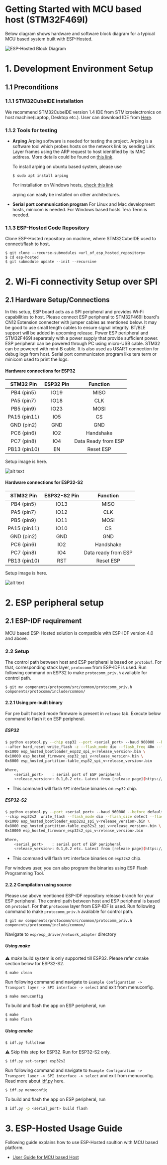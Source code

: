 # Getting Started with MCU based host (STM32F469I)
Below diagram shows hardware and software block diagram for a typical MCU based system built with ESP-Hosted.

![ESP-Hosted Block Diagram](./MCU_based_design.png)

# 1. Development Environment Setup

## 1.1 Preconditions

### 1.1.1 STM32CubeIDE installation

We recommend STM32CubeIDE version 1.4 IDE from STMicroelectronics on host machine(Laptop, Desktop etc.). User can download IDE from [Here](https://www.st.com/en/development-tools/stm32cubeide.html#get-software).

### 1.1.2 Tools for testing
* **Arping**
	Arping software is needed for testing the project.
	Arping is a software tool which probes hosts on the network link by sending Link Layer frames using the ARP request to host identified by its MAC address. More details could be found on [this link](https://devconnected.com/arping-command-on-linux-explained/).

	To install arping on ubuntu based system, please use
	```
	$ sudo apt install arping
	```
	For installation on Windows hosts, [check this link](https://elifulkerson.com/projects/arp-ping.php)

	arping can easily be installed on other architectures.

* **Serial port communication program**
	For Linux and Mac development hosts, minicom is needed. For Windows based hosts Tera Term is needed.

### 1.1.3 ESP-Hosted Code Repository
Clone ESP-Hosted repository on machine, where STM32CubeIDE used to connect/flash to host.
```
$ git clone --recurse-submodules <url_of_esp_hosted_repository>
$ cd esp-hosted
$ git submodule update --init --recursive
```

# 2. Wi-Fi connectivity Setup over SPI
## 2.1 Hardware Setup/Connections
In this setup, ESP board acts as a SPI peripheral and provides Wi-Fi capabilities to host. Please connect ESP peripheral to STM32F469I board's CN12 Extension connecter with jumper cables as mentioned below. It may be good to use small length cables to ensure signal integrity.
BT/BLE support will be added in upcoming release.
Power ESP peripheral and STM32F469I separately with a power supply that provide sufficient power. ESP peripheral can be powered through PC using micro-USB cable. STM32 can be powered with mini-B cable. It is also used as USART connection for debug logs from host. Serial port communicaton program like tera term or minicom used to print the logs.


#### Hardware connections for ESP32
| STM32 Pin | ESP32 Pin | Function |
|:----------:|:---------:|:--------:|
| PB4 (pin5) | IO19 | MISO |
| PA5 (pin7) | IO18 | CLK  |
| PB5 (pin9) | IO23 | MOSI |
| PA15 (pin11) | IO5 | CS |
| GND (pin2) | GND | GND |
| PC6 (pin6) | IO2 | Handshake |
| PC7 (pin8) | IO4 | Data Ready from ESP |
| PB13 (pin10) | EN | Reset ESP |

Setup image is here.

![alt text](stm32_esp_setup.jpg "setup of STM32F469I as host and ESP32 as peripheral")

#### Hardware connections for ESP32-S2
| STM32 Pin | ESP32-S2 Pin | Function |
|:---------:|:-----------:|:--------:|
| PB4  (pin5) | IO13 | MISO |
| PA5  (pin7) | IO12 | CLK |
| PB5  (pin9) | IO11 | MOSI |
| PA15 (pin11)| IO10 | CS |
| GND  (pin2) | GND | GND |
| PC6  (pin6) | IO2 | Handshake |
| PC7  (pin8) | IO4 | Data ready from ESP |
| PB13  (pin10) | RST | Reset ESP |

Setup image is here.

![alt text](stm_esp32_s2_setup.jpg "Setup of STM32F469I as host and ESP32-S2 as peripheral")

# 2. ESP peripheral setup
## 2.1 ESP-IDF requirement
MCU based ESP-Hosted solution is compatible with ESP-IDF version 4.0 and above.

### 2.2 Setup
The control path between host and ESP peripheral is based on `protobuf`. For that, corresponding stack layer, `protocomm` from ESP-IDF is used. Run following command on ESP32 to make `protocomm_priv.h` available for control path.
```
$ git mv components/protocomm/src/common/protocomm_priv.h components/protocomm/include/common/
```

#### 2.2.1 Using pre-built binary
For pre built hosted mode firmware is present in `release` tab. Execute below command to flash it on ESP peripheral.
##### ESP32
```sh
$ python esptool.py --chip esp32 --port <serial_port> --baud 960000 --before default_reset \
--after hard_reset write_flash -z --flash_mode dio --flash_freq 40m --flash_size detect \
0x1000 esp_hosted_bootloader_esp32_spi_v<release_version>.bin \
0x10000 esp_hosted_firmware_esp32_spi_v<release_version>.bin \
0x8000 esp_hosted_partition-table_esp32_spi_v<release_version>.bin

Where,
	<serial_port>    : serial port of ESP peripheral
	<release_version>: 0.1,0.2 etc. Latest from [release page](https://github.com/espressif/esp-hosted/releases)
```
* This command will flash `SPI` interface binaries on `esp32` chip.

##### ESP32-S2
```sh
$ python esptool.py --port <serial_port> --baud 960000 --before default_reset --after hard_reset \
--chip esp32s2  write_flash --flash_mode dio --flash_size detect --flash_freq 80m \
0x1000 esp_hosted_bootloader_esp32s2_spi_v<release_version>.bin \
0x8000 esp_hosted_partition-table_esp32s2_spi_v<release_version>.bin \
0x10000 esp_hosted_firmware_esp32s2_spi_v<release_version>.bin

Where,
	<serial_port>    : serial port of ESP peripheral
	<release_version>: 0.1,0.2 etc. Latest from [release page](https://github.com/espressif/esp-hosted/releases)
```
* This command will flash `SPI` interface binaries on `esp32s2` chip.

For windows user, you can also program the binaries using ESP Flash Programming Tool.

#### 2.2.2 Compilation using source
Please use above mentioned ESP-IDF repository release branch for your ESP peripheral.
The control path between host and ESP peripheral is based on `protobuf`. For that `protocomm` layer from ESP-IDF is used. Run following command to make `protocomm_priv.h` available for control path.
```
$ git mv components/protocomm/src/common/protocomm_priv.h components/protocomm/include/common/
```

Navigate to `esp/esp_driver/network_adapter` directory
##### Using make

:warning: *make* build system is only supported till ESP32. Please refer cmake section below for ESP32-S2.

```
$ make clean
```

Run following command and navigate to `Example Configuration ->  Transport layer -> SPI interface -> select` and exit from menuconfig.
```
$ make menuconfig
```

To build and flash the app on ESP peripheral, run

```sh
$ make
$ make flash
```
##### Using cmake

```
$ idf.py fullclean
```
:warning: Skip this step for ESP32. Run for ESP32-S2 only.
```
$ idf.py set-target esp32s2
```

Run following command and navigate to `Example Configuration -> Transport layer -> SPI interface -> select` and exit from menuconfig. Read more about [idf.py](https://docs.espressif.com/projects/esp-idf/en/latest/esp32s2/api-guides/build-system.html#using-the-build-system) here.
```
$ idf.py menuconfig
```

To build and flash the app on ESP peripheral, run

```sh
$ idf.py -p <serial_port> build flash
```

# 3. ESP-Hosted Usage Guide
Following guide explains how to use ESP-Hosted soultion with MCU based platform.
* [User Guide for MCU based Host](./Getting_started.md)

